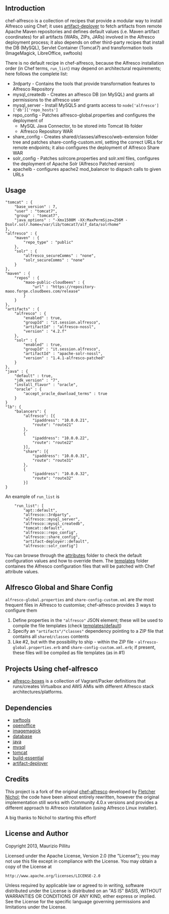 Introduction
---
chef-alfresco is a collection of recipes that provide a modular way to install Alfresco using Chef; it uses [artifact-deployer](https://github.com/maoo/artifact-deployer) to fetch artifacts from remote Apache Maven repositories and defines default values (i.e. Maven artifact coordinates) for all artifacts (WARs, ZIPs, JARs) involved in the Alfresco deployment process; it also depends on other third-party recipes that install the DB (MySQL), Servlet Container (Tomcat7) and transformation tools (ImageMagick, LibreOffice, swftools)

There is no default recipe in chef-alfresco, because the Alfresco installation order (in Chef terms, ```run_list```) may depend on architectural requirements; here follows the complete list:
* 3rdparty - Contains the tools that provide transformation features to Alfresco Repository
* mysql_createdb - Creates an alfresco DB (on MySQL) and grants all permissions to the alfresco user
* mysql_server - Install MySQL5 and grants access to ```node['alfresco']['db']['repo_hosts']```
* repo_config - Patches alfresco-global.properties and configures the deployment of
  * MySQL Java Connector, to be stored into Tomcat lib folder
  * Alfresco Repository WAR
* share_config - Creates shared/classes/alfresco/web-extension folder tree and patches share-config-custom.xml, setting the correct URLs for remote endpoints; it also configures the deployment of Alfresco Share WAR
* solr_config - Patches solrcore.properties and solr.xml files, configures the deployment of Apache Solr (Alfresco Patched version)
* apachelb - configures apache2 mod_balancer to dispach calls to given URLs

Usage
---
```
"tomcat" : {
    "base_version" : 7,
    "user" : "tomcat7",
    "group" : "tomcat7",
    "java_options" : "-Xmx1500M -XX:MaxPermSize=256M -Dsolr.solr.home=/var/lib/tomcat7/alf_data/solrhome"
},
"alfresco" : {
    "maven" : {
        "repo_type" : "public"
    },
    "solr" : {
        "alfresco_secureComms" : "none",
        "solr_secureComms" : "none"
    }
},
"maven" : {
    "repos" : {
        "maoo-public-cloudbees" : {
            "url" : "https://repository-maoo.forge.cloudbees.com/release"
        }
    }
},
"artifacts" : {
    "alfresco" : {
        "enabled" : true,
        "groupId" : "it.session.alfresco",
        "artifactId" : "alfresco-nossl",
        "version" : "4.2.f"
    },
    "solr" : {
        "enabled" : true,
        "groupId" : "it.session.alfresco",
        "artifactId" : "apache-solr-nossl",
        "version" : "1.4.1-alfresco-patched"
    }
},
"java" : {
    "default" : true,
    "jdk_version" : "7",
    "install_flavor" : "oracle",
    "oracle" : {
        "accept_oracle_download_terms" : true
    }
}
"lb": {
    "balancers": {
        "alfresco": [{
            "ipaddress": "10.0.0.21",
            "route": "route21"
        },
        {
            "ipaddress": "10.0.0.22",
            "route": "route22"
        }],
        "share": [{
            "ipaddress": "10.0.0.31",
            "route": "route31"
        },
        {
            "ipaddress": "10.0.0.32",
            "route": "route32"
        }]
}
```

An example of ```run_list``` is

```
    "run_list": [
        "apt::default",
        "alfresco::3rdparty",
        "alfresco::mysql_server",
        "alfresco::mysql_createdb",
        "tomcat::default",
        "alfresco::repo_config",
        "alfresco::share_config",
        "artifact-deployer::default",
        "alfresco::solr_config"]
```

You can browse through the [attributes](https://github.com/maoo/chef-alfresco/tree/master/attributes) folder to check the default configuration values and how to override them.
The [templates](https://github.com/maoo/chef-alfresco/tree/master/templates) folder containes the Alfresco configuration files that will be patched with Chef attribute values.

Alfresco Global and Share Config
---
```alfresco-global.properties``` and ```share-config-custom.xml``` are *the* most frequent files in Alfresco to customise; chef-alfresco provides 3 ways to configure them

1. Define properties in the ```"alfresco"``` JSON element; these will be used to compile the file templates (check [templates/default](https://github.com/maoo/chef-alfresco/tree/master/templates/default))
2. Specify an ```"artifacts"/"classes"``` dependency pointing to a ZIP file that contains all ```shared/classes``` contents
3. Like #2, but with the possibility to ship - within the ZIP file - ```alfresco-global.properties.erb``` and ```share-config-custom.xml.erb```; if present, these files will be compiled as file templates (as in #1)

Projects Using chef-alfresco
---
* [alfresco-boxes](https://github.com/maoo/alfresco-boxes) is a collection of Vagrant/Packer definitions that runs/creates Virtualbox and AWS AMIs with different Alfresco stack architectures/platforms.

Dependencies
---
* [swftools](https://github.com/fnichol/swftools)
* [openoffice](https://github.com/rgauss/chef-openoffice)
* [imagemagick](https://github.com/cookbooks/imagemagick)
* [database](https://github.com/opscode-cookbooks/database)
* [java](https://github.com/opscode-cookbooks/java)
* [mysql](https://github.com/opscode-cookbooks/mysql)
* [tomcat](https://github.com/opscode-cookbooks/tomcat)
* [build-essential](https://github.com/opscode-cookbooks/build-essential)
* [artifact-deployer](https://github.com/maoo/artifact-deployer)

Credits
---
This project is a fork of the original [chef-alfresco](https://github.com/fnichol/chef-alfresco) developed by [Fletcher Nichol](https://github.com/fnichol); the code have been almost entirely rewritten, however the original implementation still works with Community 4.0.x versions and provides a different approach to Alfresco installation (using Alfresco Linux installer).

A big thanks to Nichol to starting this effort!

License and Author
---
Copyright 2013, Maurizio Pillitu

Licensed under the Apache License, Version 2.0 (the "License");
you may not use this file except in compliance with the License.
You may obtain a copy of the License at

    http://www.apache.org/licenses/LICENSE-2.0

Unless required by applicable law or agreed to in writing, software
distributed under the License is distributed on an "AS IS" BASIS,
WITHOUT WARRANTIES OR CONDITIONS OF ANY KIND, either express or implied.
See the License for the specific language governing permissions and
limitations under the License.
